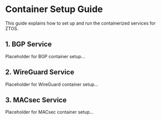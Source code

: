 # Container Setup Guide

This guide explains how to set up and run the containerized services for ZTOS.

## 1. BGP Service
Placeholder for BGP container setup...

## 2. WireGuard Service
Placeholder for WireGuard container setup...

## 3. MACsec Service
Placeholder for MACsec container setup...

